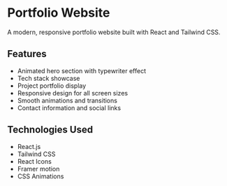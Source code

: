 # Portfolio Website

A modern, responsive portfolio website built with React and Tailwind CSS.

## Features

- Animated hero section with typewriter effect
- Tech stack showcase
- Project portfolio display
- Responsive design for all screen sizes
- Smooth animations and transitions
- Contact information and social links

## Technologies Used

- React.js
- Tailwind CSS
- React Icons
- Framer motion
- CSS Animations

